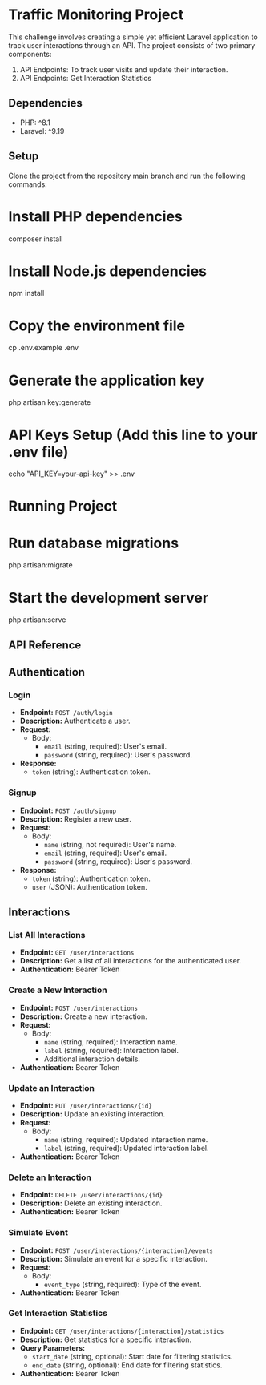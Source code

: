 

#  Traffic Monitoring Project

This challenge involves creating a simple yet efficient Laravel application to track user interactions through an API. The project consists of two primary components:
1. API Endpoints: To track user visits and update their interaction.
2. API Endpoints: Get Interaction Statistics 

## Dependencies

- PHP: ^8.1
- Laravel: ^9.19

## Setup

Clone the project from the repository main branch and run the following commands:

# Install PHP dependencies
composer install

# Install Node.js dependencies
npm install

# Copy the environment file
cp .env.example .env

# Generate the application key
php artisan key:generate

# API Keys Setup (Add this line to your .env file)
echo "API_KEY=your-api-key" >> .env

# Running Project
# Run database migrations
php artisan:migrate

# Start the development server
php artisan:serve

## API Reference

## Authentication

### Login
- **Endpoint:** `POST /auth/login`
- **Description:** Authenticate a user.
- **Request:**
    - Body:
        - `email` (string, required): User's email.
        - `password` (string, required): User's password.
- **Response:**
    - `token` (string): Authentication token.

### Signup
- **Endpoint:** `POST /auth/signup`
- **Description:** Register a new user.
- **Request:**
    - Body:
        - `name` (string, not required): User's name.
        - `email` (string, required): User's email.
        - `password` (string, required): User's password.
- **Response:**
    - `token` (string): Authentication token.
    -  `user` (JSON): Authentication token.

## Interactions

### List All Interactions
- **Endpoint:** `GET /user/interactions`
- **Description:** Get a list of all interactions for the authenticated user.
- **Authentication:** Bearer Token

### Create a New Interaction
- **Endpoint:** `POST /user/interactions`
- **Description:** Create a new interaction.
- **Request:**
    - Body:
        - `name` (string, required): Interaction name.
        - `label` (string, required): Interaction label.
        - Additional interaction details.
- **Authentication:** Bearer Token

### Update an Interaction
- **Endpoint:** `PUT /user/interactions/{id}`
- **Description:** Update an existing interaction.
- **Request:**
    - Body:
        - `name` (string, required): Updated interaction name.
        - `label` (string, required): Updated interaction label.
- **Authentication:** Bearer Token

### Delete an Interaction
- **Endpoint:** `DELETE /user/interactions/{id}`
- **Description:** Delete an existing interaction.
- **Authentication:** Bearer Token

### Simulate Event
- **Endpoint:** `POST /user/interactions/{interaction}/events`
- **Description:** Simulate an event for a specific interaction.
- **Request:**
    - Body:
        - `event_type` (string, required): Type of the event.
- **Authentication:** Bearer Token

### Get Interaction Statistics
- **Endpoint:** `GET /user/interactions/{interaction}/statistics`
- **Description:** Get statistics for a specific interaction.
- **Query Parameters:**
    - `start_date` (string, optional): Start date for filtering statistics.
    - `end_date` (string, optional): End date for filtering statistics.
- **Authentication:** Bearer Token
